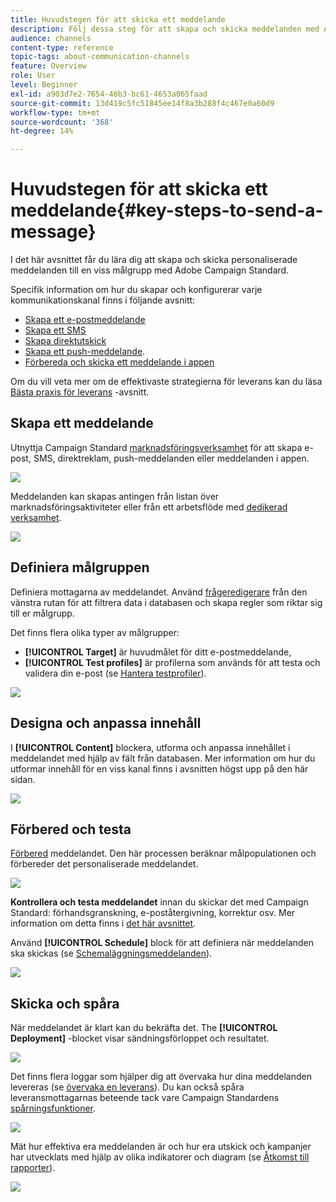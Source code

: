 ```yaml
---
title: Huvudstegen för att skicka ett meddelande
description: Följ dessa steg för att skapa och skicka meddelanden med Adobe Campaign.
audience: channels
content-type: reference
topic-tags: about-communication-channels
feature: Overview
role: User
level: Beginner
exl-id: a903d7e2-7654-46b3-bc61-4653a065faad
source-git-commit: 13d419c5fc51845ee14f8a3b288f4c467e0a60d9
workflow-type: tm+mt
source-wordcount: '368'
ht-degree: 14%

---
```


# Huvudstegen för att skicka ett meddelande{#key-steps-to-send-a-message}

I det här avsnittet får du lära dig att skapa och skicka personaliserade meddelanden till en viss målgrupp med Adobe Campaign Standard.

Specifik information om hur du skapar och konfigurerar varje kommunikationskanal finns i följande avsnitt:

* [Skapa ett e-postmeddelande](../../channels/using/creating-an-email.md)
* [Skapa ett SMS](../../channels/using/creating-an-sms-message.md)
* [Skapa direktutskick](../../channels/using/creating-the-direct-mail.md)
* [Skapa ett push-meddelande](../../channels/using/preparing-and-sending-a-push-notification.md).
* [Förbereda och skicka ett meddelande i appen](../../channels/using/preparing-and-sending-an-in-app-message.md)

Om du vill veta mer om de effektivaste strategierna för leverans kan du läsa [Bästa praxis för leverans](../../sending/using/delivery-best-practices.md) -avsnitt.

## Skapa ett meddelande

Utnyttja Campaign Standard [marknadsföringsverksamhet](../../start/using/marketing-activities.md) för att skapa e-post, SMS, direktreklam, push-meddelanden eller meddelanden i appen.

![](assets/marketing-activities.png)

Meddelanden kan skapas antingen från listan över marknadsföringsaktiviteter eller från ett arbetsflöde med [dedikerad verksamhet](../../automating/using/about-channel-activities.md).

![](assets/steps-channel.png)

## Definiera målgruppen

Definiera mottagarna av meddelandet. Använd [frågeredigerare](../../automating/using/editing-queries.md) från den vänstra rutan för att filtrera data i databasen och skapa regler som riktar sig till er målgrupp.

Det finns flera olika typer av målgrupper:

* **[!UICONTROL Target]** är huvudmålet för ditt e-postmeddelande,
* **[!UICONTROL Test profiles]** är profilerna som används för att testa och validera din e-post (se [Hantera testprofiler](../../audiences/using/managing-test-profiles.md)).

![](assets/steps-audience.png)

## Designa och anpassa innehåll

I **[!UICONTROL Content]** blockera, utforma och anpassa innehållet i meddelandet med hjälp av fält från databasen. Mer information om hur du utformar innehåll för en viss kanal finns i avsnitten högst upp på den här sidan.

![](assets/steps-content.png)

## Förbered och testa

[Förbered](../../sending/using/preparing-the-send.md) meddelandet. Den här processen beräknar målpopulationen och förbereder det personaliserade meddelandet.

![](assets/steps-prepare.png)

**Kontrollera och testa meddelandet** innan du skickar det med Campaign Standard: förhandsgranskning, e-poståtergivning, korrektur osv. Mer information om detta finns i [det här avsnittet](../../sending/using/previewing-messages.md).

Använd **[!UICONTROL Schedule]** block för att definiera när meddelanden ska skickas (se [Schemaläggningsmeddelanden](../../sending/using/about-scheduling-messages.md)).

![](assets/steps-schedule.png)

## Skicka och spåra

När meddelandet är klart kan du bekräfta det. The **[!UICONTROL Deployment]** -blocket visar sändningsförloppet och resultatet.

![](assets/steps-send.png)

Det finns flera loggar som hjälper dig att övervaka hur dina meddelanden levereras (se [övervaka en leverans](../../sending/using/monitoring-a-delivery.md)). Du kan också spåra leveransmottagarnas beteende tack vare Campaign Standardens [spårningsfunktioner](../../sending/using/tracking-messages.md).

![](../../sending/using/assets/tracking_logs.png)

Mät hur effektiva era meddelanden är och hur era utskick och kampanjer har utvecklats med hjälp av olika indikatorer och diagram (se [Åtkomst till rapporter](../../reporting/using/about-dynamic-reports.md)).

![](assets/steps-reports.png)
